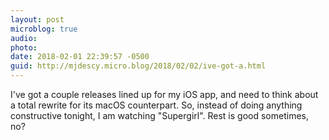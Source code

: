 ```yaml
---
layout: post
microblog: true
audio: 
photo: 
date: 2018-02-01 22:39:57 -0500
guid: http://mjdescy.micro.blog/2018/02/02/ive-got-a.html
---
```

I've got a couple releases lined up for my iOS app, and need to think about a total rewrite for its macOS counterpart. So, instead of doing anything constructive tonight, I am watching "Supergirl". Rest is good sometimes, no?

